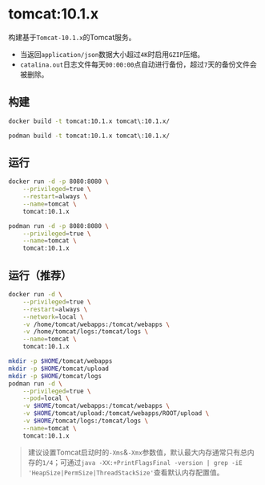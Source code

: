 # tomcat:10.1.x

构建基于`Tomcat-10.1.x`的Tomcat服务。
- 当返回`application/json`数据大小超过`4K`时启用`GZIP`压缩。
- `catalina.out`日志文件每天`00:00:00`点自动进行备份，超过`7`天的备份文件会被删除。

## 构建
```bash
docker build -t tomcat:10.1.x tomcat\:10.1.x/

podman build -t tomcat:10.1.x tomcat\:10.1.x/
```

## 运行
```bash
docker run -d -p 8080:8080 \
    --privileged=true \
    --restart=always \
    --name=tomcat \
    tomcat:10.1.x

podman run -d -p 8080:8080 \
    --privileged=true \
    --name=tomcat \
    tomcat:10.1.x
```

## 运行（推荐）
```bash
docker run -d \
    --privileged=true \
    --restart=always \
    --network=local \
    -v /home/tomcat/webapps:/tomcat/webapps \
    -v /home/tomcat/logs:/tomcat/logs \
    --name=tomcat \
    tomcat:10.1.x

mkdir -p $HOME/tomcat/webapps
mkdir -p $HOME/tomcat/upload
mkdir -p $HOME/tomcat/logs
podman run -d \
    --privileged=true \
    --pod=local \
    -v $HOME/tomcat/webapps:/tomcat/webapps \
    -v $HOME/tomcat/upload:/tomcat/webapps/ROOT/upload \
    -v $HOME/tomcat/logs:/tomcat/logs \
    --name=tomcat \
    tomcat:10.1.x
```

> 建议设置Tomcat启动时的`-Xms`&`-Xmx`参数值，默认最大内存通常只有总内存的`1/4`；可通过`java -XX:+PrintFlagsFinal -version | grep -iE 'HeapSize|PermSize|ThreadStackSize'`查看默认内存配置值。
